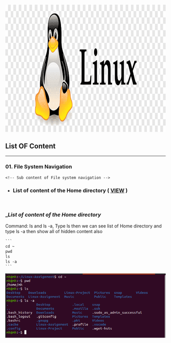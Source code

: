 <!-- Banner Section -->
<img src="assets/banner.png" title="Banner Image" width="1920px" height="400px" >

<!-- List of Content -->
## __List OF Content__
---
### 01. File System Navigation   
    
    <!-- Sub content of File system navigation -->
   - ### List of content of the Home directory ( [VIEW](listOfContent) )

<br>

 <!-- Sub content of File system navigation -->
### __List of content of the Home directory_

<p>Command: ls and ls -a, Type ls then we can see list of Home directory and type ls -a then show all of hidden content also </p>

    ```
    cd ~
    pwd 
    ls
    ls -a 
    ```

<img src="assets/listOfContent.png" title="List of content">



